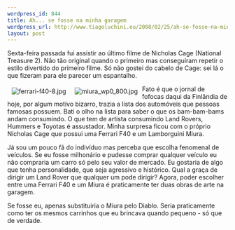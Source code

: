 ```yaml
--- 
wordpress_id: 844
title: Ah... se fosse na minha garagem
wordpress_url: http://www.tiagoluchini.eu/2008/02/25/ah-se-fosse-na-minha-garagem/
layout: post
---
```

Sexta-feira passada fui assistir ao último filme de Nicholas Cage (National Treasure 2). Não tão original quando o primeiro mas conseguiram repetir o estilo divertido do primeiro filme. Só não gostei do cabelo de Cage: sei lá o que fizeram para ele parecer um espantalho.

<a href="http://www.tiagoluchini.eu/wp-content/uploads/2008/02/ferrari-f40-8.jpg" target="_blank" title="ferrari-f40-8.jpg"><img src="http://www.tiagoluchini.eu/wp-content/uploads/2008/02/ferrari-f40-8.thumbnail.jpg" alt="ferrari-f40-8.jpg" align="left" hspace="10" vspace="5" /></a><a href="http://www.tiagoluchini.eu/wp-content/uploads/2008/02/miura_wp0_800.jpg" target="_blank" title="miura_wp0_800.jpg"><img src="http://www.tiagoluchini.eu/wp-content/uploads/2008/02/miura_wp0_800.thumbnail.jpg" alt="miura_wp0_800.jpg" align="left" hspace="10" vspace="5" /></a>Fato é que o jornal de fofocas daqui da Finlândia de hoje, por algum motivo bizarro, trazia a lista dos automóveis que pessoas famosas possuem. Bati o olho na lista para saber o que os bam-bam-bams andam consumindo. O que tem de artista consumindo Land Rovers, Hummers e Toyotas é assustador. Minha surpresa ficou com o próprio Nicholas Cage que possui uma Ferrari F40 e um Lamborguini Miura.

Já sou um pouco fã do indivíduo mas perceba que escolha fenomenal de veículos. Se eu fosse milhonário e pudesse comprar qualquer veículo eu não compraria um carro só pelo seu valor de mercado. Eu gostaria de algo que tenha personalidade, que seja agressivo e histórico. Qual a graça de dirigir um Land Rover que qualquer um pode dirigir? Agora, poder escolher entre uma Ferrari F40 e um Miura é praticamente ter duas obras de arte na garagem.

Se fosse eu, apenas substituiria o Miura pelo Diablo. Seria praticamente como ter os mesmos carrinhos que eu brincava quando pequeno - só que de verdade.
